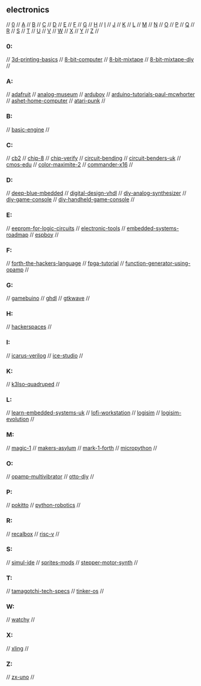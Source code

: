 ## electronics

// [0](#0) // [A](#a) // [B](#b) // [C](#c) // [D](#d) // [E](#e) // [F](#f) // [G](#g)
// [H](#h) // [I](#i) // [J](#j) // [K](#k) // [L](#l) // [M](#m) // [N](#n) // [O](#o)
// [P](#p) // [Q](#q) // [R](#r) // [S](#s) // [T](#t) // [U](#u) // [V](#v) // [W](#w)
// [X](#x) // [Y](#y) // [Z](#z) //

### 0:
// [3d-printing-basics](https://www.instructables.com/3D-Printing-Basics/)
// [8-bit-computer](https://eater.net/8bit/)
// [8-bit-mixtape](https://github.com/8BitMixtape)
// [8-bit-mixtape-diy](http://macumbista.net/?page_id=4607)
//

### A:
// [adafruit](https://www.adafruit.com/)
// [analog-museum](https://www.analogmuseum.org/english/)
// [arduboy](https://arduboy.com/)
// [arduino-tutorials-paul-mcwhorter](https://www.youtube.com/playlist?list=PLGs0VKk2DiYw-L-RibttcvK-WBZm8WLEP)
// [ashet-home-computer](https://ashet.computer/index.htm)
// [atari-punk](https://www.instructables.com/Atari-Punk-Console-Synthesizer/)
//

### B:
// [basic-engine](http://basicengine.org/)
//

### C:
// [cb2](http://cb2.qrp.gr)
// [chip-8](https://chip-8.com/)
// [chip-verify](https://www.chipverify.com/)
// [circuit-bending](http://www.anti-theory.com/soundart/circuitbend/)
// [circuit-benders-uk](https://www.circuitbenders.co.uk/)
// [cmos-edu](https://cmosedu.com/)
// [color-maximite-2](https://geoffg.net/maximite.html)
// [commander-x16](https://www.commanderx16.com/forum/index.php?/home/)
//

### D:
// [deep-blue-mbedded](https://deepbluembedded.com/)
// [digital-design-vhdl](https://www.youtube.com/playlist?list=PL7kkolCtIBKLukrBsEDwKRTE64JvaJDhM)
// [diy-analog-synthesizer](https://www.youtube.com/watch?v=ADZXv5DA7Ek)
// [diy-game-console](https://www.pocket-lint.com/games/news/nintendo/137374-can-t-buy-a-snes-classic-mini-how-to-build-your-own-retro-console-for-just-50)
// [diy-handheld-game-console](https://www.instructables.com/DIY-Raspberry-Pi-Zero-Handheld-Game-Console/)
//

### E:
// [eeprom-for-logic-circuits](https://maker.pro/custom/tutorial/how-to-use-eeproms-to-represent-logic-functions-in-circuits)
// [electronic-tools](https://www.circuitbasics.com/electronic-tools-and-equipment/)
// [embedded-systems-roadmap](https://www.leitner-fischer.com/2022/03/28/embedded-software-engineer-roadmap/)
// [espboy](https://www.espboy.com/)
//

### F:
// [forth-the-hackers-language](https://hackaday.com/2017/01/27/forth-the-hackers-language/)
// [fpga-tutorial](https://fpgatutorial.com/)
// [function-generator-using-opamp](http://www.learningaboutelectronics.com/Articles/Function-generator-circuit.php)
//

### G:
// [gamebuino](https://gamebuino.com/)
// [ghdl](https://github.com/ghdl/ghdl)
// [gtkwave](https://gtkwave.sourceforge.net/)
//

### H:
// [hackerspaces](https://wiki.hackerspaces.org/Hackerspaces)
//

### I:
// [icarus-verilog](https://github.com/steveicarus/iverilog)
// [ice-studio](https://github.com/FPGAwars/icestudio)
//

### K:
// [k3lso-quadruped](https://hackaday.io/project/176487-k3lso-quadruped)
//

### L:
// [learn-embedded-systems-uk](https://learnembeddedsystems.co.uk/)
// [lofi-workstation](http://www.noystoise.com/2009/05/lo-fi-workstation.html)
// [logisim](http://www.cburch.com/logisim/)
// [logisim-evolution](https://github.com/logisim-evolution/logisim-evolution)
//

### M:
// [magic-1](http://www.homebrewcpu.com/)
// [makers-asylum](https://www.makersasylum.com/)
// [mark-1-forth](http://www.aholme.co.uk/Mk1/Architecture.htm)
// [micropython](https://micropython.org/)
//

### O:
// [opamp-multivibrator](https://www.electronics-tutorials.ws/opamp/op-amp-multivibrator.html)
// [otto-diy](https://www.ottodiy.com/)
//

### P:
// [pokitto](https://www.pokitto.com/)
// [python-robotics](https://github.com/AtsushiSakai/PythonRobotics)
//

### R:
// [recalbox](https://www.recalbox.com/)
// [risc-v](https://riscv.org/)
//

### S:
// [simul-ide](https://www.simulide.com/p/home.html)
// [sprites-mods](https://spritesmods.com/?art=main)
// [stepper-motor-synth](https://www.hackster.io/JonJonKayne/arduino-midi-stepper-synth-d291ae)
//

### T:
// [tamagotchi-tech-specs](http://tama.loociano.com/)
// [tinker-os](https://tinkerboarding.co.uk/wiki/index.php/TinkerOS)
//

### W:
// [watchy](https://watchy.sqfmi.com/)
//

### X:
// [xling](https://github.com/mcusim/Xling)
//

### Z:
// [zx-uno](https://zxuno.speccy.org/index_e.shtml)
//

